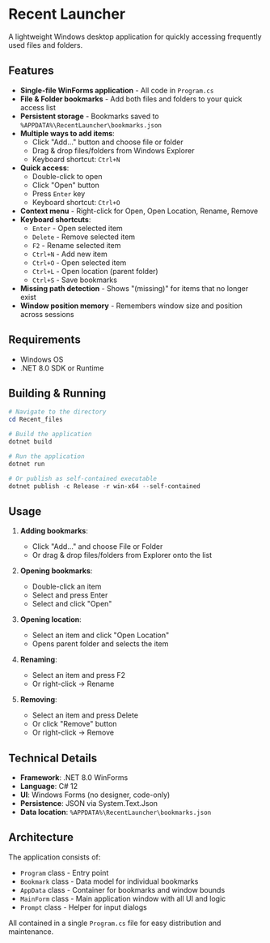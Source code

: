 # Recent Launcher

A lightweight Windows desktop application for quickly accessing frequently used files and folders.

## Features

- **Single-file WinForms application** - All code in `Program.cs`
- **File & Folder bookmarks** - Add both files and folders to your quick access list
- **Persistent storage** - Bookmarks saved to `%APPDATA%\RecentLauncher\bookmarks.json`
- **Multiple ways to add items**:
  - Click "Add..." button and choose file or folder
  - Drag & drop files/folders from Windows Explorer
  - Keyboard shortcut: `Ctrl+N`
- **Quick access**:
  - Double-click to open
  - Click "Open" button
  - Press `Enter` key
  - Keyboard shortcut: `Ctrl+O`
- **Context menu** - Right-click for Open, Open Location, Rename, Remove
- **Keyboard shortcuts**:
  - `Enter` - Open selected item
  - `Delete` - Remove selected item
  - `F2` - Rename selected item
  - `Ctrl+N` - Add new item
  - `Ctrl+O` - Open selected item
  - `Ctrl+L` - Open location (parent folder)
  - `Ctrl+S` - Save bookmarks
- **Missing path detection** - Shows "(missing)" for items that no longer exist
- **Window position memory** - Remembers window size and position across sessions

## Requirements

- Windows OS
- .NET 8.0 SDK or Runtime

## Building & Running

```powershell
# Navigate to the directory
cd Recent_files

# Build the application
dotnet build

# Run the application
dotnet run

# Or publish as self-contained executable
dotnet publish -c Release -r win-x64 --self-contained
```

## Usage

1. **Adding bookmarks**:
   - Click "Add..." and choose File or Folder
   - Or drag & drop files/folders from Explorer onto the list

2. **Opening bookmarks**:
   - Double-click an item
   - Select and press Enter
   - Select and click "Open"

3. **Opening location**:
   - Select an item and click "Open Location"
   - Opens parent folder and selects the item

4. **Renaming**:
   - Select an item and press F2
   - Or right-click → Rename

5. **Removing**:
   - Select an item and press Delete
   - Or click "Remove" button
   - Or right-click → Remove

## Technical Details

- **Framework**: .NET 8.0 WinForms
- **Language**: C# 12
- **UI**: Windows Forms (no designer, code-only)
- **Persistence**: JSON via System.Text.Json
- **Data location**: `%APPDATA%\RecentLauncher\bookmarks.json`

## Architecture

The application consists of:
- `Program` class - Entry point
- `Bookmark` class - Data model for individual bookmarks
- `AppData` class - Container for bookmarks and window bounds
- `MainForm` class - Main application window with all UI and logic
- `Prompt` class - Helper for input dialogs

All contained in a single `Program.cs` file for easy distribution and maintenance.
